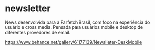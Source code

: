 # newsletter
News desenvolvida para a Farfetch Brasil, com foco na experiência do usuário e cross media. Pensada para usuários mobile e desktop de diferentes provedores de email.

https://www.behance.net/gallery/61177139/Newslleter-DeskMobile
